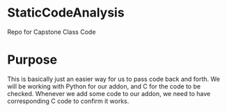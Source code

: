 # StaticCodeAnalysis
Repo for Capstone Class Code

# Purpose
This is basically just an easier way for us to pass code back and forth. We will be working with Python for our addon, and C for the code to be checked. Whenever we add some code to our addon, we need to have corresponding C code to confirm it works.
